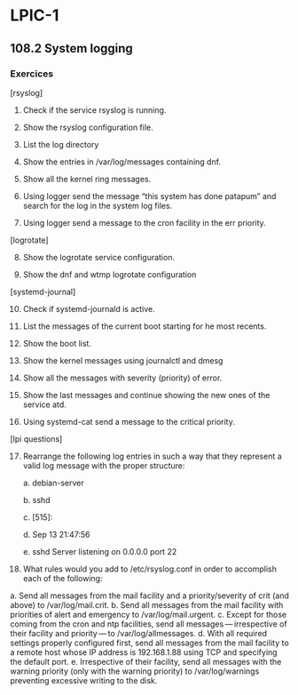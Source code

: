 # LPIC-1


## 108.2 System logging

### Exercices


[rsyslog]

1. Check if the service rsyslog is running.

2. Show the rsyslog configuration file.

3. List the log directory

4. Show the entries in /var/log/messages containing dnf.

5. Show all the kernel ring messages.

6. Using logger send the message “this system has done patapum” and search for the log in the system log files.

7. Using logger send a message to the cron facility  in the err priority.


[logrotate]

8. Show the logrotate service configuration.

9. Show the dnf and wtmp logrotate configuration


[systemd-journal]

10. Check if systemd-journald is active.

11. List the messages of the current boot starting for he most recents.

12. Show the boot list.

13. Show the kernel messages using journalctl and dmesg

14. Show all the messages with severity (priority) of error.

15. Show the last messages and continue showing the new ones of the service atd.

16. Using systemd-cat send a message to the critical priority.


[lpi questions]

17. Rearrange the following log entries in such a way that they represent a valid log message with the proper structure:

    a. debian-server

    b. sshd

    c. [515]:

    d. Sep 13 21:47:56

    e. sshd Server listening on 0.0.0.0 port 22


18. What rules would you add to /etc/rsyslog.conf in order to accomplish each of the following:

  a. Send all messages from the mail facility and a priority/severity of crit (and above) to /var/log/mail.crit.
  b. Send all messages from the mail facility with priorities of alert and emergency to /var/log/mail.urgent.
  c. Except for those coming from the cron and ntp facilities, send all messages — irrespective of their facility and priority — to /var/log/allmessages.
  d. With all required settings properly configured first, send all messages from the mail facility to a remote host whose IP address is 192.168.1.88 using TCP and specifying the default port.
  e. Irrespective of their facility, send all messages with the warning priority (only with the warning priority) to /var/log/warnings preventing excessive writing to the disk.



